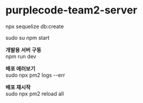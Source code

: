 # purplecode-team2-server

npx sequelize db:create

sudo su
npm start

**개발용 서버 구동**<br>
npm run dev

**배포 에러보기**<br>
sudo npx pm2 logs --err

**배포 재시작**<br>
sudo npx pm2 reload all
